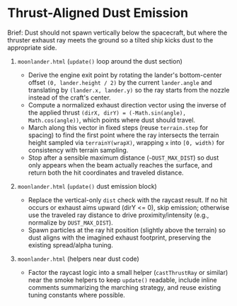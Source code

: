 # Thrust-Aligned Dust Emission

Brief: Dust should not spawn vertically below the spacecraft, but where the thruster exhaust ray meets the ground so a tilted ship kicks dust to the appropriate side.

1. `moonlander.html` (`update()` loop around the dust section)
   - Derive the engine exit point by rotating the lander's bottom-center offset `(0, lander.height / 2)` by the current `lander.angle` and translating by `(lander.x, lander.y)` so the ray starts from the nozzle instead of the craft's center.
   - Compute a normalized exhaust direction vector using the inverse of the applied thrust `(dirX, dirY) = (-Math.sin(angle), Math.cos(angle))`, which points where dust should travel.
   - March along this vector in fixed steps (reuse `terrain.step` for spacing) to find the first point where the ray intersects the terrain height sampled via `terrainY(wrapX)`, wrapping `x` into `[0, width)` for consistency with terrain sampling.
   - Stop after a sensible maximum distance (`~DUST_MAX_DIST`) so dust only appears when the beam actually reaches the surface, and return both the hit coordinates and traveled distance.

2. `moonlander.html` (`update()` dust emission block)
   - Replace the vertical-only `dist` check with the raycast result. If no hit occurs or exhaust aims upward (dirY <= 0), skip emission; otherwise use the traveled ray distance to drive proximity/intensity (e.g., normalize by `DUST_MAX_DIST`).
   - Spawn particles at the ray hit position (slightly above the terrain) so dust aligns with the imagined exhaust footprint, preserving the existing spread/alpha tuning.

3. `moonlander.html` (helpers near dust code)
   - Factor the raycast logic into a small helper (`castThrustRay` or similar) near the smoke helpers to keep `update()` readable, include inline comments summarizing the marching strategy, and reuse existing tuning constants where possible.

